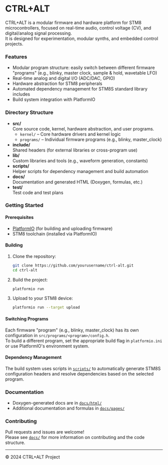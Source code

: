 # CTRL+ALT

CTRL+ALT is a modular firmware and hardware platform for STM8 microcontrollers, focused on real-time audio, control voltage (CV), and digital/analog signal processing.  
It is designed for experimentation, modular synths, and embedded control projects.

### Features

- Modular program structure: easily switch between different firmware "programs" (e.g., blinky, master clock, sample & hold, wavetable LFO)
- Real-time analog and digital I/O (ADC/DAC, GPIO)
- Hardware abstraction for STM8 peripherals
- Automated dependency management for STM8S standard library includes
- Build system integration with PlatformIO

### Directory Structure

- **src/**  
  Core source code, kernel, hardware abstraction, and user programs.
  - `kernel/` – Core hardware drivers and kernel logic
  - `programs/` – Individual firmware programs (e.g., blinky, master_clock)
- **include/**  
  Shared headers (for external libraries or cross-program use)
- **lib/**  
  Custom libraries and tools (e.g., waveform generation, constants)
- **scripts/**  
  Helper scripts for dependency management and build automation
- **docs/**  
  Documentation and generated HTML (Doxygen, formulas, etc.)
- **test/**  
  Test code and test plans

### Getting Started

#### Prerequisites

- [PlatformIO](https://platformio.org/) (for building and uploading firmware)
- STM8 toolchain (installed via PlatformIO)

#### Building

1. Clone the repository:
    ```sh
    git clone https://github.com/yourusername/ctrl-alt.git
    cd ctrl-alt
    ```
2. Build the project:
    ```sh
    platformio run
    ```
3. Upload to your STM8 device:
    ```sh
    platformio run --target upload
    ```

#### Switching Programs

Each firmware "program" (e.g., blinky, master_clock) has its own configuration in `src/programs/<program>/config.h`.  
To build a different program, set the appropriate build flag in `platformio.ini` or use PlatformIO's environment system.

#### Dependency Management

The build system uses scripts in [`scripts/`](scripts/) to automatically generate STM8S configuration headers and resolve dependencies based on the selected program.

### Documentation

- Doxygen-generated docs are in [`docs/html/`](docs/html/)
- Additional documentation and formulas in [`docs/pages/`](docs/pages/)

### Contributing

Pull requests and issues are welcome!  
Please see [`docs/`](docs/) for more information on contributing and the code structure.

---

© 2024 CTRL+ALT Project

